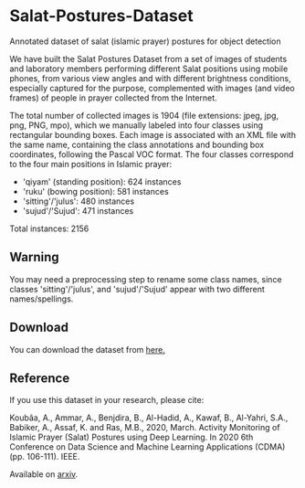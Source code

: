 # Salat-Postures-Dataset
Annotated dataset of salat (islamic prayer) postures for object detection 

We have built the Salat Postures Dataset from a set of images of students and laboratory members performing different Salat positions using mobile phones, from various view angles and with different brightness conditions, especially captured for the purpose, complemented with images (and video frames) of people in prayer collected from the Internet. 

The total number of collected images is 1904 (file extensions: jpeg, jpg, png, PNG, mpo), which we manually labeled into four classes using rectangular bounding boxes. Each image is associated with an XML file with the same name, containing the class annotations and bounding box coordinates, following the Pascal VOC format. The four classes correspond to the four main positions in Islamic prayer:

- 'qiyam' (standing position): 624 instances
- 'ruku' (bowing position): 581 instances
- 'sitting'/'julus': 480 instances
- 'sujud'/'Sujud': 471 instances

Total instances: 2156

## Warning
You may need a preprocessing step to rename some class names, since classes 'sitting'/'julus', and 'sujud'/'Sujud' appear with two different names/spellings.

## Download
You can download the dataset from [here.](https://drive.google.com/file/d/1u5E6RsgTOw9jprkKBh3ECP2OCv6mesnE/view?usp=sharing)

## Reference
If you use this dataset in your research, please cite:

Koubâa, A., Ammar, A., Benjdira, B., Al-Hadid, A., Kawaf, B., Al-Yahri, S.A., Babiker, A., Assaf, K. and Ras, M.B., 2020, March. Activity Monitoring of Islamic Prayer (Salat) Postures using Deep Learning. In 2020 6th Conference on Data Science and Machine Learning Applications (CDMA) (pp. 106-111). IEEE.

Available on [arxiv](https://arxiv.org/abs/1911.04102).



